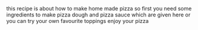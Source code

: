 this recipe is about how to make home made pizza
so first you need some ingredients to make pizza dough 
and pizza sauce which are given here
or you can try your own favourite toppings
enjoy your pizza
